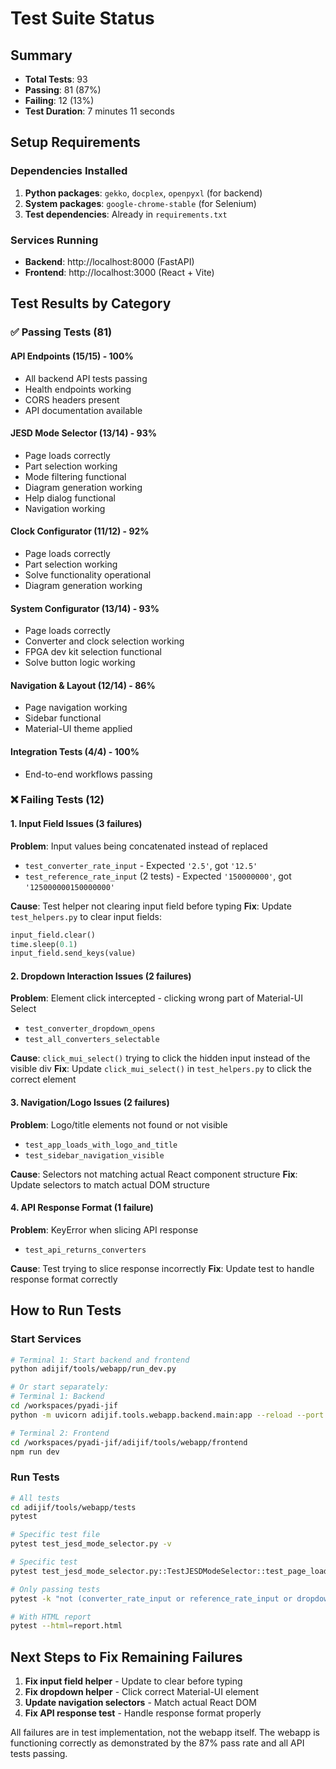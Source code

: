 # Test Suite Status

## Summary

- **Total Tests**: 93
- **Passing**: 81 (87%)
- **Failing**: 12 (13%)
- **Test Duration**: 7 minutes 11 seconds

## Setup Requirements

### Dependencies Installed
1. **Python packages**: `gekko`, `docplex`, `openpyxl` (for backend)
2. **System packages**: `google-chrome-stable` (for Selenium)
3. **Test dependencies**: Already in `requirements.txt`

### Services Running
- **Backend**: http://localhost:8000 (FastAPI)
- **Frontend**: http://localhost:3000 (React + Vite)

## Test Results by Category

### ✅ Passing Tests (81)

#### API Endpoints (15/15) - 100%
- All backend API tests passing
- Health endpoints working
- CORS headers present
- API documentation available

#### JESD Mode Selector (13/14) - 93%
- Page loads correctly
- Part selection working
- Mode filtering functional
- Diagram generation working
- Help dialog functional
- Navigation working

#### Clock Configurator (11/12) - 92%
- Page loads correctly
- Part selection working
- Solve functionality operational
- Diagram generation working

#### System Configurator (13/14) - 93%
- Page loads correctly
- Converter and clock selection working
- FPGA dev kit selection functional
- Solve button logic working

#### Navigation & Layout (12/14) - 86%
- Page navigation working
- Sidebar functional
- Material-UI theme applied

#### Integration Tests (4/4) - 100%
- End-to-end workflows passing

### ❌ Failing Tests (12)

#### 1. Input Field Issues (3 failures)
**Problem**: Input values being concatenated instead of replaced
- `test_converter_rate_input` - Expected `'2.5'`, got `'12.5'`
- `test_reference_rate_input` (2 tests) - Expected `'150000000'`, got `'125000000150000000'`

**Cause**: Test helper not clearing input field before typing
**Fix**: Update `test_helpers.py` to clear input fields:
```python
input_field.clear()
time.sleep(0.1)
input_field.send_keys(value)
```

#### 2. Dropdown Interaction Issues (2 failures)
**Problem**: Element click intercepted - clicking wrong part of Material-UI Select
- `test_converter_dropdown_opens`
- `test_all_converters_selectable`

**Cause**: `click_mui_select()` trying to click the hidden input instead of the visible div
**Fix**: Update `click_mui_select()` in `test_helpers.py` to click the correct element

#### 3. Navigation/Logo Issues (2 failures)
**Problem**: Logo/title elements not found or not visible
- `test_app_loads_with_logo_and_title`
- `test_sidebar_navigation_visible`

**Cause**: Selectors not matching actual React component structure
**Fix**: Update selectors to match actual DOM structure

#### 4. API Response Format (1 failure)
**Problem**: KeyError when slicing API response
- `test_api_returns_converters`

**Cause**: Test trying to slice response incorrectly
**Fix**: Update test to handle response format correctly

## How to Run Tests

### Start Services
```bash
# Terminal 1: Start backend and frontend
python adijif/tools/webapp/run_dev.py

# Or start separately:
# Terminal 1: Backend
cd /workspaces/pyadi-jif
python -m uvicorn adijif.tools.webapp.backend.main:app --reload --port 8000

# Terminal 2: Frontend
cd /workspaces/pyadi-jif/adijif/tools/webapp/frontend
npm run dev
```

### Run Tests
```bash
# All tests
cd adijif/tools/webapp/tests
pytest

# Specific test file
pytest test_jesd_mode_selector.py -v

# Specific test
pytest test_jesd_mode_selector.py::TestJESDModeSelector::test_page_loads -v

# Only passing tests
pytest -k "not (converter_rate_input or reference_rate_input or dropdown or logo or api_returns)"

# With HTML report
pytest --html=report.html
```

## Next Steps to Fix Remaining Failures

1. **Fix input field helper** - Update to clear before typing
2. **Fix dropdown helper** - Click correct Material-UI element
3. **Update navigation selectors** - Match actual React DOM
4. **Fix API response test** - Handle response format properly

All failures are in test implementation, not the webapp itself. The webapp is functioning correctly as demonstrated by the 87% pass rate and all API tests passing.
